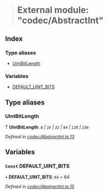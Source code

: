 > # External module: "codec/AbstractInt"

## Index

### Type aliases

* [UIntBitLength](_codec_abstractint_.md#uintbitlength)

### Variables

* [DEFAULT_UINT_BITS](_codec_abstractint_.md#const-default_uint_bits)

## Type aliases

###  UIntBitLength

Ƭ **UIntBitLength**: *`8` | `16` | `32` | `64` | `128` | `256`*

*Defined in [codec/AbstractInt.ts:13](https://github.com/polkadot-js/api/blob/60148f2/packages/types/src/codec/AbstractInt.ts#L13)*

## Variables

### `Const` DEFAULT_UINT_BITS

• **DEFAULT_UINT_BITS**: *`64`* = 64

*Defined in [codec/AbstractInt.ts:15](https://github.com/polkadot-js/api/blob/60148f2/packages/types/src/codec/AbstractInt.ts#L15)*